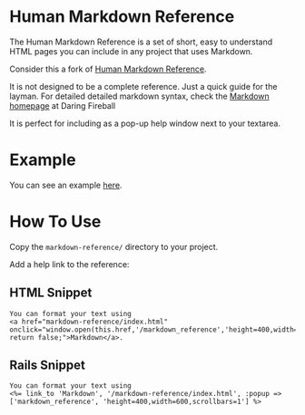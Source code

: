 # Human Markdown Reference

The Human Markdown Reference is a set of short, easy to understand HTML pages you can include in any project that uses Markdown.

Consider this a fork of [Human Markdown Reference](http://github.com/Aupajo/human-Markdown-reference).

It is not designed to be a complete reference. Just a quick guide for the layman. For detailed detailed markdown syntax, check the [Markdown homepage](http://daringfireball.net/projects/markdown/) at Daring Fireball

It is perfect for including as a pop-up help window next to your textarea.

# Example

You can see an example [here](https://webtranslateit.com/markdown-reference/).

# How To Use

Copy the `markdown-reference/` directory to your project.

Add a help link to the reference:

## HTML Snippet

    You can format your text using 
    <a href="markdown-reference/index.html" onclick="window.open(this.href,'/markdown_reference','height=400,width=600,scrollbars=1'); return false;">Markdown</a>.

## Rails Snippet

    You can format your text using
    <%= link_to 'Markdown', '/markdown-reference/index.html', :popup => ['markdown_reference', 'height=400,width=600,scrollbars=1'] %>
